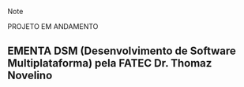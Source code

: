 > [!NOTE]
> PROJETO EM ANDAMENTO

## EMENTA DSM (Desenvolvimento de Software Multiplataforma) pela FATEC Dr. Thomaz Novelino
